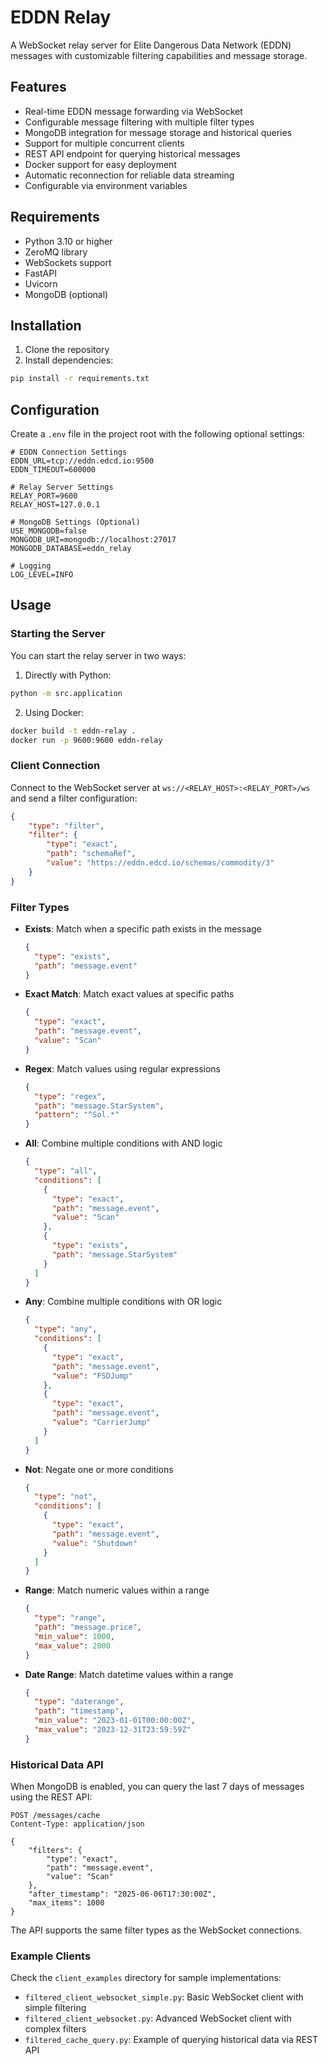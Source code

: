 # EDDN Relay

A WebSocket relay server for Elite Dangerous Data Network (EDDN) messages with customizable filtering capabilities and message storage.

## Features

- Real-time EDDN message forwarding via WebSocket
- Configurable message filtering with multiple filter types
- MongoDB integration for message storage and historical queries
- Support for multiple concurrent clients
- REST API endpoint for querying historical messages
- Docker support for easy deployment
- Automatic reconnection for reliable data streaming
- Configurable via environment variables

## Requirements

- Python 3.10 or higher
- ZeroMQ library
- WebSockets support
- FastAPI
- Uvicorn
- MongoDB (optional)

## Installation

1. Clone the repository
2. Install dependencies:
```bash
pip install -r requirements.txt
```

## Configuration

Create a `.env` file in the project root with the following optional settings:

```env
# EDDN Connection Settings
EDDN_URL=tcp://eddn.edcd.io:9500
EDDN_TIMEOUT=600000

# Relay Server Settings
RELAY_PORT=9600
RELAY_HOST=127.0.0.1

# MongoDB Settings (Optional)
USE_MONGODB=false
MONGODB_URI=mongodb://localhost:27017
MONGODB_DATABASE=eddn_relay

# Logging
LOG_LEVEL=INFO
```

## Usage

### Starting the Server

You can start the relay server in two ways:

1. Directly with Python:
```bash
python -m src.application
```

2. Using Docker:
```bash
docker build -t eddn-relay .
docker run -p 9600:9600 eddn-relay
```

### Client Connection

Connect to the WebSocket server at `ws://<RELAY_HOST>:<RELAY_PORT>/ws` and send a filter configuration:

```json
{
    "type": "filter",
    "filter": {
        "type": "exact",
        "path": "schemaRef",
        "value": "https://eddn.edcd.io/schemas/commodity/3"
    }
}
```

### Filter Types

- **Exists**: Match when a specific path exists in the message
  ```json
  {
    "type": "exists",
    "path": "message.event"
  }
  ```

- **Exact Match**: Match exact values at specific paths
  ```json
  {
    "type": "exact",
    "path": "message.event",
    "value": "Scan"
  }
  ```

- **Regex**: Match values using regular expressions
  ```json
  {
    "type": "regex",
    "path": "message.StarSystem",
    "pattern": "^Sol.*"
  }
  ```

- **All**: Combine multiple conditions with AND logic
  ```json
  {
    "type": "all",
    "conditions": [
      {
        "type": "exact",
        "path": "message.event",
        "value": "Scan"
      },
      {
        "type": "exists",
        "path": "message.StarSystem"
      }
    ]
  }
  ```

- **Any**: Combine multiple conditions with OR logic
  ```json
  {
    "type": "any",
    "conditions": [
      {
        "type": "exact",
        "path": "message.event",
        "value": "FSDJump"
      },
      {
        "type": "exact",
        "path": "message.event",
        "value": "CarrierJump"
      }
    ]
  }
  ```

- **Not**: Negate one or more conditions
  ```json
  {
    "type": "not",
    "conditions": [
      {
        "type": "exact",
        "path": "message.event",
        "value": "Shutdown"
      }
    ]
  }
  ```

- **Range**: Match numeric values within a range
  ```json
  {
    "type": "range",
    "path": "message.price",
    "min_value": 1000,
    "max_value": 2000
  }
  ```

- **Date Range**: Match datetime values within a range
  ```json
  {
    "type": "daterange",
    "path": "timestamp",
    "min_value": "2023-01-01T00:00:00Z",
    "max_value": "2023-12-31T23:59:59Z"
  }
  ```

### Historical Data API

When MongoDB is enabled, you can query the last 7 days of messages using the REST API:

```http
POST /messages/cache
Content-Type: application/json

{
    "filters": {
        "type": "exact",
        "path": "message.event",
        "value": "Scan"
    },
    "after_timestamp": "2025-06-06T17:30:00Z",
    "max_items": 1000
}
```

The API supports the same filter types as the WebSocket connections.

### Example Clients

Check the `client_examples` directory for sample implementations:

- `filtered_client_websocket_simple.py`: Basic WebSocket client with simple filtering
- `filtered_client_websocket.py`: Advanced WebSocket client with complex filters
- `filtered_cache_query.py`: Example of querying historical data via REST API